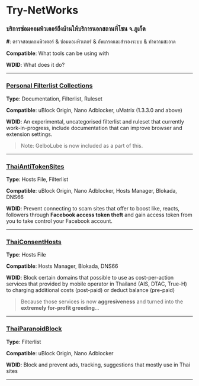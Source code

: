 # Try-NetWorks

### บริการซ่อมคอมพิวเตอร์ถึงบ้านให้บริการนอกสถานที่โซน จ.ภูเก็ต
**#**: ตรวจสอบคอมพิวเตอร์ & ซ่อมคอมพิวเตอร์ & อัพเกรดและสำรองระบบ & ทำความสะอาด

**Compatible**: What tools can be using with

**WDID**: What does it do?

- - - - - - - - - -
### [Personal Filterlist Collections](https://github.com/kowith337/PersonalFilterListCollection)
**Type**: Documentation, Filterlist, Ruleset

**Compatible**: uBlock Origin, Nano Adblocker, uMatrix (1.3.3.0 and above)

**WDID**: An experimental, uncategorised filterlist and ruleset that currently work-in-progress, include documentation that can improve browser and extension settings.
> Note: GelboLube is now included as a part of this.

- - - - - - - - - -
### [ThaiAntiTokenSites](https://github.com/kowith337/ThaiAntiTokenSites)
**Type**: Hosts File, Filterlist

**Compatible**: uBlock Origin, Nano Adblocker, Hosts Manager, Blokada, DNS66

**WDID**: Prevent connecting to scam sites that offer to boost like, reacts, followers through **Facebook access token theft** and gain access token from you to take control your Facebook account.

- - - - - - - - - -
### [ThaiConsentHosts](https://github.com/kowith337/ThaiConsentHosts)
**Type**: Hosts File

**Compatible**: Hosts Manager, Blokada, DNS66

**WDID**: Block certain domains that possible to use as cost-per-action services that provided by mobile operator in Thailand (AIS, DTAC, True-H) to charging additional costs (post-paid) or deduct balance (pre-paid)
> Because those services is now **aggresiveness** and turned into the **extremely for-profit greeding**...

- - - - - - - - - -
### [ThaiParanoidBlock](https://github.com/kowith337/ThaiParanoidBlock)
**Type**: Filterlist

**Compatible**: uBlock Origin, Nano Adblocker

**WDID**: Block and prevent ads, tracking, suggestions that mostly use in Thai sites

- - - - - - - - - -